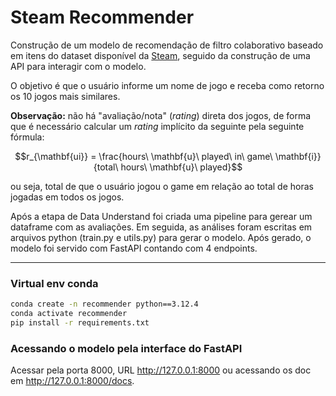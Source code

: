 # Steam Recommender

Construção de um modelo de recomendação de filtro colaborativo baseado em itens do dataset disponível da [Steam](https://www.kaggle.com/datasets/tamber/steam-video-games), seguido da construção de uma API para interagir com o modelo.

O objetivo é que o usuário informe um nome de jogo e receba como retorno os 10 jogos mais similares.

**Observação:** não há "avaliação/nota" (*rating*) direta dos jogos, de forma que é necessário calcular um *rating* implícito da seguinte pela seguinte fórmula: 

$$r_{\mathbf{ui}} = \frac{hours\ \mathbf{u}\ played\ in\ game\ \mathbf{i}}{total\ hours\ \mathbf{u}\ played}$$

ou seja, total de que o usuário jogou o game em relação ao total de horas jogadas em todos os jogos.

Após a etapa de Data Understand foi criada uma pipeline para gerear um dataframe com as avaliações. 
Em seguida, as análises foram escritas em arquivos python (train.py e utils.py) para gerar o modelo.
Após gerado, o modelo foi servido com FastAPI contando com 4 endpoints.

--- 
### Virtual env conda


```bash
conda create -n recommender python==3.12.4
conda activate recommender
pip install -r requirements.txt
```

### Acessando o modelo pela interface do FastAPI
Acessar pela porta 8000, URL http://127.0.0.1:8000 ou acessando os doc em http://127.0.0.1:8000/docs.